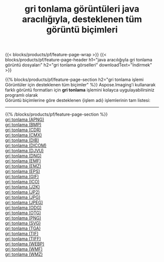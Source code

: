 ﻿---
title: gri tonlama görüntüleri java aracılığıyla, desteklenen tüm görüntü biçimleri 
weight: 3920
url: /tr/java/grayscale 
lang: tr
langdirlevel: 2
locales: zh-hans,ja,it,ru,de,es,fr,nl,id,lt,pl,pt,vi,tr,ko,zh-hant,ar,hi,th,sv,cs,uk,he
description: Aspose.Imaging'i kullanarak, java Aracılığıyla kolayca gri tonlama görüntüleri oluşturabilirsiniz
---

{{< blocks/products/pf/feature-page-wrap >}}
{{< blocks/products/pf/feature-page-header h1="java aracılığıyla gri tonlama görüntü dosyaları" h2="gri tonlama görselleri" downloadText="İndirmek" >}}


{{% blocks/products/pf/feature-page-section  h2="gri tonlama işlemi Görüntüler için desteklenen tüm biçimler" %}}
Aspose.Imaging'i kullanarak farklı görüntü formatları için **gri tonlama** işlemini kolayca uygulayabilirsiniz programlı olarak
<br/>
Görüntü biçimlerine göre desteklenen {işlem adı} işlemlerinin tam listesi:
<hr/>
{{% /blocks/products/pf/feature-page-section %}}
<div class="container-fluid productfamilypage bg-gray">
    <div class="convertypes bg-gray agp-content section">
        <div class="container">
		<div class="row other-converters">
		    <div class='col-md-2 other-converter remove-lp remove-rp'><a href="/imaging/tr/java/grayscale/apng" >gri tonlama (APNG)</a></div><div class='col-md-2 other-converter remove-lp remove-rp'><a href="/imaging/tr/java/grayscale/bmp" >gri tonlama (BMP)</a></div><div class='col-md-2 other-converter remove-lp remove-rp'><a href="/imaging/tr/java/grayscale/cdr" >gri tonlama (CDR)</a></div><div class='col-md-2 other-converter remove-lp remove-rp'><a href="/imaging/tr/java/grayscale/cmx" >gri tonlama (CMX)</a></div><div class='col-md-2 other-converter remove-lp remove-rp'><a href="/imaging/tr/java/grayscale/dib" >gri tonlama (DIB)</a></div><div class='col-md-2 other-converter remove-lp remove-rp'><a href="/imaging/tr/java/grayscale/dicom" >gri tonlama (DICOM)</a></div><div class='col-md-2 other-converter remove-lp remove-rp'><a href="/imaging/tr/java/grayscale/djvu" >gri tonlama (DJVU)</a></div><div class='col-md-2 other-converter remove-lp remove-rp'><a href="/imaging/tr/java/grayscale/dng" >gri tonlama (DNG)</a></div><div class='col-md-2 other-converter remove-lp remove-rp'><a href="/imaging/tr/java/grayscale/emf" >gri tonlama (EMF)</a></div><div class='col-md-2 other-converter remove-lp remove-rp'><a href="/imaging/tr/java/grayscale/emz" >gri tonlama (EMZ)</a></div><div class='col-md-2 other-converter remove-lp remove-rp'><a href="/imaging/tr/java/grayscale/eps" >gri tonlama (EPS)</a></div><div class='col-md-2 other-converter remove-lp remove-rp'><a href="/imaging/tr/java/grayscale/gif" >gri tonlama (GIF)</a></div><div class='col-md-2 other-converter remove-lp remove-rp'><a href="/imaging/tr/java/grayscale/ico" >gri tonlama (ICO)</a></div><div class='col-md-2 other-converter remove-lp remove-rp'><a href="/imaging/tr/java/grayscale/j2k" >gri tonlama (J2K)</a></div><div class='col-md-2 other-converter remove-lp remove-rp'><a href="/imaging/tr/java/grayscale/jp2" >gri tonlama (JP2)</a></div><div class='col-md-2 other-converter remove-lp remove-rp'><a href="/imaging/tr/java/grayscale/jpg" >gri tonlama (JPG)</a></div><div class='col-md-2 other-converter remove-lp remove-rp'><a href="/imaging/tr/java/grayscale/jpeg" >gri tonlama (JPEG)</a></div><div class='col-md-2 other-converter remove-lp remove-rp'><a href="/imaging/tr/java/grayscale/odg" >gri tonlama (ODG)</a></div><div class='col-md-2 other-converter remove-lp remove-rp'><a href="/imaging/tr/java/grayscale/otg" >gri tonlama (OTG)</a></div><div class='col-md-2 other-converter remove-lp remove-rp'><a href="/imaging/tr/java/grayscale/png" >gri tonlama (PNG)</a></div><div class='col-md-2 other-converter remove-lp remove-rp'><a href="/imaging/tr/java/grayscale/svg" >gri tonlama (SVG)</a></div><div class='col-md-2 other-converter remove-lp remove-rp'><a href="/imaging/tr/java/grayscale/tga" >gri tonlama (TGA)</a></div><div class='col-md-2 other-converter remove-lp remove-rp'><a href="/imaging/tr/java/grayscale/tif" >gri tonlama (TIF)</a></div><div class='col-md-2 other-converter remove-lp remove-rp'><a href="/imaging/tr/java/grayscale/tiff" >gri tonlama (TIFF)</a></div><div class='col-md-2 other-converter remove-lp remove-rp'><a href="/imaging/tr/java/grayscale/webp" >gri tonlama (WEBP)</a></div><div class='col-md-2 other-converter remove-lp remove-rp'><a href="/imaging/tr/java/grayscale/wmf" >gri tonlama (WMF)</a></div><div class='col-md-2 other-converter remove-lp remove-rp'><a href="/imaging/tr/java/grayscale/wmz" >gri tonlama (WMZ)</a></div>
                </div>
        </div>
    </div>
</div>
<br/>


